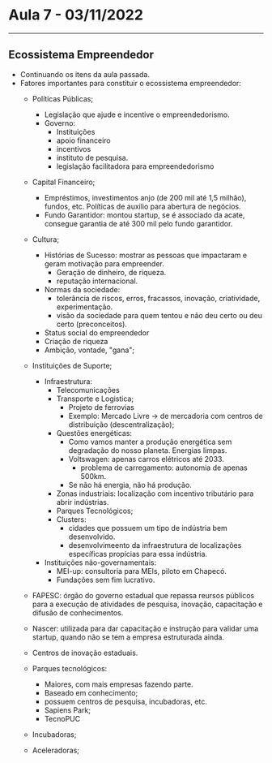 # Aula 7 - 03/11/2022

---

## Ecossistema Empreendedor

- Continuando os itens da aula passada.
- Fatores importantes para constituir o ecossistema empreendedor:
    - Políticas Públicas;
        - Legislação que ajude e incentive o empreendedorismo.
        - Governo:
            - Instituições
            - apoio financeiro
            - incentivos
            - instituto de pesquisa.
            - legislação facilitadora para empreendedorismo

    - Capital Financeiro;
        - Empréstimos, investimentos anjo (de 200 mil até 1,5 milhão), fundos, etc. Políticas de auxilio para abertura de negócios.
        - Fundo Garantidor: montou startup, se é associado da acate, consegue garantia de até 300 mil pelo fundo garantidor.

    - Cultura;
        - Histórias de Sucesso: mostrar as pessoas que impactaram e geram motivação para empreender.
            - Geração de dinheiro, de riqueza.
            - reputação internacional.
        - Normas da sociedade:
            - tolerância de riscos, erros, fracassos, inovação, criatividade, experimentação.
            - visão da sociedade para quem tentou e não deu certo ou deu certo (preconceitos).
        - Status social do empreendedor
        - Criação de riqueza
        - Ambição, vontade, "gana";
        
    - Instituições de Suporte;
        - Infraestrutura:
            - Telecomunicações
            - Transporte e Logistica;
                - Projeto de ferrovias
                - Exemplo: Mercado Livre -> de mercadoria com centros de distribuição (descentralização);
            - Questões energéticas:
                - Como vamos manter a produção energética sem degradação do nosso planeta. Energias limpas.
                - Voltswagen: apenas carros elétricos até 2033.
                    - problema de carregamento: autonomia de apenas 500km.
                - Se não há energia, não há produção.
            - Zonas industriais: localização com incentivo tributário para abrir indústrias.
            - Parques Tecnológicos;
            - Clusters: 
                - cidades que possuem um tipo de indústria bem desenvolvido.
                - desenvolvimeento da infraestrutura de localizações específicas propícias para essa indústria.
        - Instituições não-governamentais:
            - MEI-up: consultoria para MEIs, piloto em Chapecó.
            - Fundações sem fim lucrativo.
        
        
    - FAPESC: órgão do governo estadual que repassa reursos públicos para a execução de atividades de pesquisa, inovação, capacitação e difusão de conhecimentos.
    - Nascer: utilizada para dar capacitação e instrução para validar uma startup, quando não se tem a empresa estruturada ainda.
    - Centros de inovação estaduais. 
    - Parques tecnológicos: 
        - Maiores, com mais empresas fazendo parte.
        - Baseado em conhecimento;
        - possuem centros de pesquisa, incubadoras, etc.
        - Sapiens Park;
        - TecnoPUC
    - Incubadoras;
    - Aceleradoras;